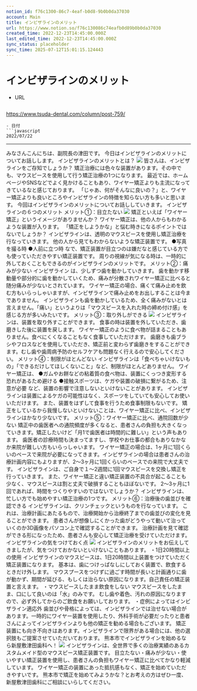 ```yaml
---
notion_id: f76c1300-86c7-4eaf-b0d8-9b0b0da37030
account: Main
title: インビザラインのメリット
url: https://www.notion.so/f76c130086c74eafb0d89b0b0da37030
created_time: 2022-12-23T14:45:00.000Z
last_edited_time: 2022-12-23T14:45:00.000Z
sync_status: placeholder
sync_time: 2025-07-12T15:01:15.124443
---
```

# インビザラインのメリット

- URL
  ```javascript
https://www.tsuda-dental.com/column/post-759/
  ```
- 日付
  ```javascript
2022/07/22
  ```
---
みなさんこんにちは、副院長の津田です。
今日はインビザラインのメリットについてお話しします。
インビザラインのメリットとは？
![](https://www.tsuda-dental.com/column/_data/contribute/images/759_1_18.jpg)
皆さんは、インビザラインをご存知でしょうか？
矯正治療には色々な装置があります。その中でも、マウスピースを使用して行う矯正治療の1つになります。
最近では、ホームページやSNSなどでよく見かけることもあり、ワイヤー矯正よりも主流になってきているなと感じております。
「じゃあ、何がそんなに良いの？」と、ワイヤー矯正よりも良いところやインビザラインの特徴を知らない方も多いと思います。
今回はインビザラインのメリットについてお話ししていきます。
インビザラインの６つのメリット
メリット①：目立たない
![](https://www.tsuda-dental.com/column/_data/contribute/images/759_1_19.jpg)
矯正といえば「ワイヤー矯正」というイメージがありませんか？
ワイヤー矯正は、他の人からもわかるような装置が入ります。
「矯正をしようかな」と悩む時きになるポイントではないでしょうか？
インビザラインは、透明のマウスピースを使用し矯正治療を行なっていきます。
他の人から見てもわからないような矯正装置です。
●写真を撮る時
●人前に立つ時
なで、矯正装置が目立つのは嫌だなと感じている方でも使っていただきやすい矯正装置です。
周りの視線が気になる時は、一時的に外しておくこともできるのがインビザラインのメリットです。
メリット②：痛みが少ない
インビザライン は、少しずつ歯を動かしていきます。
歯を動かす移動量や部分的に歯を動かしていくため、痛みが分散されワイヤー矯正に比べると随分痛みが少ないとされています。
ワイヤー矯正の場合、痛くて痛み止めを飲む方もいらっしゃいますが、インビザラインで痛み止めをお出しすることは今までありません。
インビザラインも歯を動かしているため、全く痛みがないとは言えません。「痛い」というよりは「マウスピースを入れた時の締め付け感」を感じる方が多いみたいです。
メリット③：取り外しができる
![](https://www.tsuda-dental.com/column/_data/contribute/images/759_1_20.jpg)
インビザラインは、装置を取り外すことができます。
食事の時は装置を外していただき、歯磨きした後に装置を戻します。
ワイヤー矯正のように食べ物が詰まることもありません。食べにくくなることもなく食事していただけます。
歯磨きも歯ブラシやフロスなどを使用していただき、矯正前と変わらず歯磨きをすることができます。むし歯や歯周病予防のセルフケアも問題なく行えるので安心してください。
メリット④：制限がほとんどない
インビザラインは「食べちゃいけないもの」「できるだけしてほしくないこと」など、制限がほとんどありません。
ワイヤー矯正は、
●ガムやお餅などの粘着質の食べ物は、装置にくっつき変形する恐れがあるため避ける
●接触スポーツは、ケガや装置の破損に繋がるため、注意が必要
など、装置の影響で注意しないといけないことがあります。
インビザラインは装置によるケガの可能性はなく、スポーツをしていても安心してお使いいただけます。
また、装置をはずして食事を行うため食事制限もないです。
矯正をしているから我慢しないといけないことは、ワイヤー矯正に比べ、インビザラインはかなり少ないです。
メリット⑤：ワイヤー矯正に比べ、通院回数が少ない
矯正中の歯医者への通院頻度が多くなると、患者さんの負担も大きくなっていきます。矯正したいけど「月1で歯医者は時間的に難しい」という声もあります。
歯医者の診療時間も決まってますし、学校やお仕事の都合もありなかなか来院が難しい方もいらっしゃいます。
ワイヤー矯正の場合は、1ヶ月に1回くらいのペースで来院が必要になってきます。インビザラインの場合は患者さんの治療計画内容にもよりますが、2〜3ヶ月に1回くらいのペースでの来院で大丈夫です。
インビザラインは、ご自身で１〜2週間に1回マウスピースを交換し矯正を行っていきます。
また、ワイヤー矯正と違い矯正装置の不具合が起こることも少なく、マウスピースは割と丈夫で破損することもほぼないです。
2〜3ヶ月に1回であれば、時間をつくりやすいのではないでしょうか？
インビザラインは、忙しい方でも始めやすい矯正治療の1つです。
メリット⑥：治療後の歯並びを確認できる
インビザラインは、クリンチェックというものを行なっています。
これは、治療計画にあたるもので、治療開始から治療終了までの歯並びの変化を見ることができます。
患者さんが想像しにくかった歯がどうやって動いて治っていくのか3D画像をパソコン上で確認することができます。
治療計画を見て確認ができる形になったため、患者さんも安心して矯正治療を受けていただけます。
インビザラインの気をつけておく点
![](https://www.tsuda-dental.com/column/_data/contribute/images/759_1_21.jpg)
インビザラインのメリットをお伝えしてきましたが、気をつけておかないといけないこともあります。
・1日20時間以上の使用
インビザラインのマウスピースは、1日20時間以上装置をつけていただく矯正装置になります。
基本は、歯につけっぱなしにしておく装置で、飲食するときだけ外します。
マウスプースをつけずに過ごす時間が長いと計画通りに歯が動かず、期間が延びる、もしくは治らない原因になります。自己責任の矯正装置と言えます。
・マウスピースしたまま飲食をしない
マウスピースをしたまま、口にして良いのは「水」のみです。
むし歯や着色、汚れの原因になりますので、必ず外してからのご飲食をお願いしております。
・症例によってはインビザライン適応外
歯並びや骨格によっては、インビザラインでは治せない場合があります。一時的にワイヤー装置を使用したり、外科手術が必要だったりと患者さんによってインビザラインよりも他の矯正を勧める場合もございます。
矯正装置にも向き不向きはあります。インビザラインで限界がある場合には、他の選択肢もご提案させていただいております。
熊本市でインビザラインを始めるなら新屋敷津田歯科へ！
![](https://www.tsuda-dental.com/column/_data/contribute/images/759_1_22.jpg)
インビザラインは、全世界で多くの治療実績のあるカスタムメイド型のマウスピース矯正装置です。
目立たない・痛みが少ない・使いやすい矯正装置を使用し、患者さんの負担もワイヤー矯正に比べてかなり軽減しています。
ワイヤー矯正の装置にあった抵抗感もなく、矯正を始めていただきやすいです。
熊本市で矯正を始めてみようかな？とお考えの方はぜひ一度、新屋敷津田歯科にご相談にいらしてください。